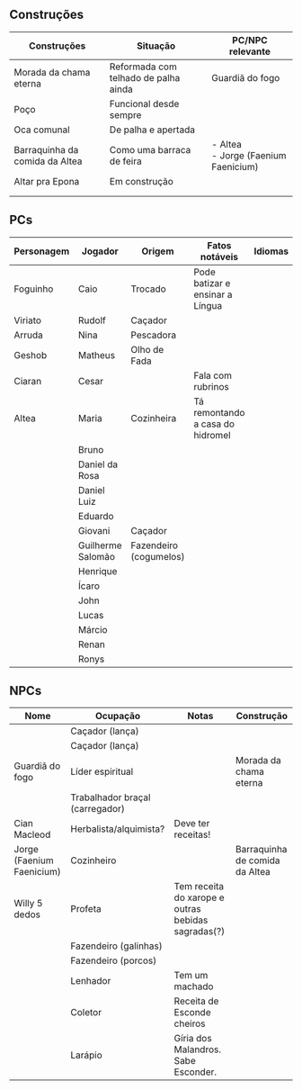 ## Construções

| Construções                    | Situação                             | PC/NPC relevante                       |
| ------------------------------ | ------------------------------------ | -------------------------------------- |
| Morada da chama eterna         | Reformada com telhado de palha ainda | Guardiã do fogo                        |
| Poço                           | Funcional desde sempre               |                                        |
| Oca comunal                    | De palha e apertada                  |                                        |
| Barraquinha da comida da Altea | Como uma barraca de feira            | - Altea<br>- Jorge (Faenium Faenicium) |
| Altar pra Epona                | Em construção                        |                                        |
|                                |                                      |                                        |
|                                |                                      |                                        |
## PCs

| Personagem | Jogador           | Origem                 | Fatos notáveis                   | Idiomas |
| ---------- | ----------------- | ---------------------- | -------------------------------- | ------- |
| Foguinho   | Caio              | Trocado                | Pode batizar e ensinar a Língua  |         |
| Viriato    | Rudolf            | Caçador                |                                  |         |
| Arruda     | Nina              | Pescadora              |                                  |         |
| Geshob     | Matheus           | Olho de Fada           |                                  |         |
| Ciaran     | Cesar             |                        | Fala com rubrinos                |         |
| Altea      | Maria             | Cozinheira             | Tá remontando a casa do hidromel |         |
|            | Bruno             |                        |                                  |         |
|            | Daniel da Rosa    |                        |                                  |         |
|            | Daniel Luiz       |                        |                                  |         |
|            | Eduardo           |                        |                                  |         |
|            | Giovani           | Caçador                |                                  |         |
|            | Guilherme Salomão | Fazendeiro (cogumelos) |                                  |         |
|            | Henrique          |                        |                                  |         |
|            | Ícaro             |                        |                                  |         |
|            | John              |                        |                                  |         |
|            | Lucas             |                        |                                  |         |
|            | Márcio            |                        |                                  |         |
|            | Renan             |                        |                                  |         |
|            | Ronys             |                        |                                  |         |
## NPCs

| Nome                      | Ocupação                        | Notas                                              | Construção                     |
| ------------------------- | ------------------------------- | -------------------------------------------------- | ------------------------------ |
|                           | Caçador (lança)                 |                                                    |                                |
|                           | Caçador (lança)                 |                                                    |                                |
| Guardiã do fogo           | Líder espiritual                |                                                    | Morada da chama eterna         |
|                           | Trabalhador braçal (carregador) |                                                    |                                |
| Cian Macleod              | Herbalista/alquimista?          | Deve ter receitas!                                 |                                |
| Jorge (Faenium Faenicium) | Cozinheiro                      |                                                    | Barraquinha de comida da Altea |
| Willy 5 dedos             | Profeta                         | Tem receita do xarope e outras bebidas sagradas(?) |                                |
|                           | Fazendeiro (galinhas)           |                                                    |                                |
|                           | Fazendeiro (porcos)             |                                                    |                                |
|                           | Lenhador                        | Tem um machado                                     |                                |
|                           | Coletor                         | Receita de Esconde cheiros                         |                                |
|                           | Larápio                         | Gíria dos Malandros. Sabe Esconder.                |                                |


